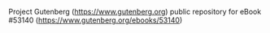 Project Gutenberg (https://www.gutenberg.org) public repository for
eBook #53140 (https://www.gutenberg.org/ebooks/53140)
